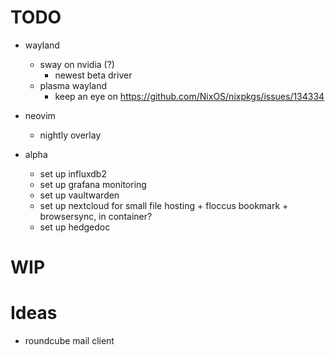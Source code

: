 # TODO

- wayland
    - sway on nvidia (?) 
        - newest beta driver
    - plasma wayland
        - keep an eye on https://github.com/NixOS/nixpkgs/issues/134334

- neovim 
    - nightly overlay

- alpha
    - set up influxdb2
    - set up grafana monitoring
    - set up vaultwarden
    - set up nextcloud for small file hosting + floccus bookmark + browsersync, in container?
    - set up hedgedoc


# WIP

# Ideas

- roundcube mail client
